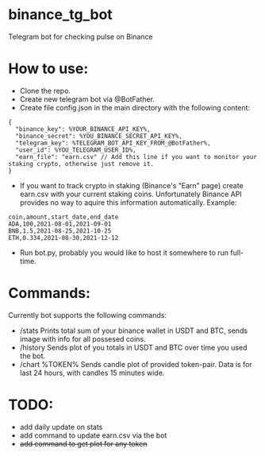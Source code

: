 # binance_tg_bot
Telegram bot for checking pulse on Binance

# How to use:
- Clone the repo.
- Create new telegram bot via @BotFather.
- Create file config.json in the main directory with the following content:
```
{
  "binance_key": %YOUR_BINANCE_API_KEY%,
  "binance_secret": %YOU_BINANCE_SECRET_API_KEY%,
  "telegram_key": %TELEGRAM_BOT_API_KEY_FROM_@BotFather%,
  "user_id": %YOU_TELEGRAM_USER_ID%,
  "earn_file": "earn.csv" // Add this line if you want to monitor your staking crypto, otherwise just remove it.
}
```
- If you want to track crypto in staking (Binance's "Earn" page) create earn.csv with your current staking coins. Unfortunately Binance API provides no way to aquire this information automatically. Example:
```
coin,amount,start_date,end_date
ADA,100,2021-08-01,2021-09-01
BNB,1.5,2021-08-25,2021-10-25
ETH,0.334,2021-08-30,2021-12-12
```
- Run bot.py, probably you would like to host it somewhere to run full-time.

# Commands:
Currently bot supports the following commands:
- /stats
Prints total sum of your binance wallet in USDT and BTC, sends image with info for all possesed coins.
- /history
Sends plot of you totals in USDT and BTC over time you used the bot.
- /chart %TOKEN%
Sends candle plot of provided token-pair. Data is for last 24 hours, with candles 15 minutes wide.

# TODO:
- add daily update on stats
- add command to update earn.csv via the bot
- ~~add command to get plot for any token~~
